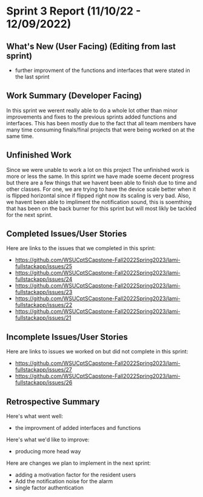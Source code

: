 # Sprint 3 Report (11/10/22 - 12/09/2022)

## What's New (User Facing) (Editing from last sprint)
 * further improvment of the functions and interfaces that were stated in the last sprint

## Work Summary (Developer Facing)

In this sprint we werent really able to do a whole lot other than minor improvements and fixes to the previous sprints added functions and interfaces. This has been mostly due to the fact that all team members have many time consuming finals/final projects that were being worked on at the same time. 

## Unfinished Work

Since we were unable to work a lot on this project The unfinished work is more or less the same. In this sprint we have made soeme decent progress but there are a few things that we havent been able to finish due to time and other classes. For one, we are trying to have the device scale better when it is flipped horizontal since if flipped right now its scaling is very bad. Also, we havent been able to impliment the notification sound, this is soemthing that has been on the back burner for this sprint but will most likly be tackled for the next sprint. 

## Completed Issues/User Stories
Here are links to the issues that we completed in this sprint:

 * https://github.com/WSUCptSCapstone-Fall2022Spring2023/lami-fullstackapp/issues/25
 * https://github.com/WSUCptSCapstone-Fall2022Spring2023/lami-fullstackapp/issues/24
 * https://github.com/WSUCptSCapstone-Fall2022Spring2023/lami-fullstackapp/issues/23
 * https://github.com/WSUCptSCapstone-Fall2022Spring2023/lami-fullstackapp/issues/22
 * https://github.com/WSUCptSCapstone-Fall2022Spring2023/lami-fullstackapp/issues/21
 
 ## Incomplete Issues/User Stories
 Here are links to issues we worked on but did not complete in this sprint:
 
 * https://github.com/WSUCptSCapstone-Fall2022Spring2023/lami-fullstackapp/issues/27
 * https://github.com/WSUCptSCapstone-Fall2022Spring2023/lami-fullstackapp/issues/26
 
 
## Retrospective Summary
Here's what went well:
  * the improvment of added interfaces and functions
 
Here's what we'd like to improve:
   * producing more head way
  
Here are changes we plan to implement in the next sprint:
   * adding a motivation factor for the resident users
   * Add the notification noise for the alarm
   * single factor authentication